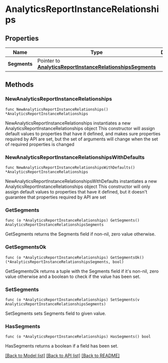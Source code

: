 # AnalyticsReportInstanceRelationships

## Properties

Name | Type | Description | Notes
------------ | ------------- | ------------- | -------------
**Segments** | Pointer to [**AnalyticsReportInstanceRelationshipsSegments**](AnalyticsReportInstanceRelationshipsSegments.md) |  | [optional] 

## Methods

### NewAnalyticsReportInstanceRelationships

`func NewAnalyticsReportInstanceRelationships() *AnalyticsReportInstanceRelationships`

NewAnalyticsReportInstanceRelationships instantiates a new AnalyticsReportInstanceRelationships object
This constructor will assign default values to properties that have it defined,
and makes sure properties required by API are set, but the set of arguments
will change when the set of required properties is changed

### NewAnalyticsReportInstanceRelationshipsWithDefaults

`func NewAnalyticsReportInstanceRelationshipsWithDefaults() *AnalyticsReportInstanceRelationships`

NewAnalyticsReportInstanceRelationshipsWithDefaults instantiates a new AnalyticsReportInstanceRelationships object
This constructor will only assign default values to properties that have it defined,
but it doesn't guarantee that properties required by API are set

### GetSegments

`func (o *AnalyticsReportInstanceRelationships) GetSegments() AnalyticsReportInstanceRelationshipsSegments`

GetSegments returns the Segments field if non-nil, zero value otherwise.

### GetSegmentsOk

`func (o *AnalyticsReportInstanceRelationships) GetSegmentsOk() (*AnalyticsReportInstanceRelationshipsSegments, bool)`

GetSegmentsOk returns a tuple with the Segments field if it's non-nil, zero value otherwise
and a boolean to check if the value has been set.

### SetSegments

`func (o *AnalyticsReportInstanceRelationships) SetSegments(v AnalyticsReportInstanceRelationshipsSegments)`

SetSegments sets Segments field to given value.

### HasSegments

`func (o *AnalyticsReportInstanceRelationships) HasSegments() bool`

HasSegments returns a boolean if a field has been set.


[[Back to Model list]](../README.md#documentation-for-models) [[Back to API list]](../README.md#documentation-for-api-endpoints) [[Back to README]](../README.md)


